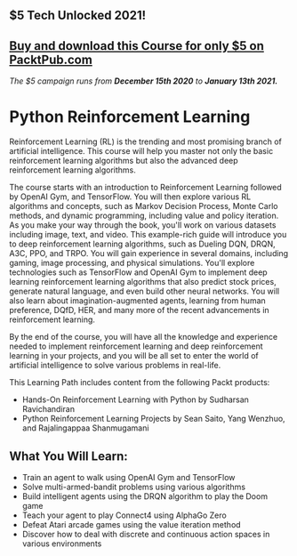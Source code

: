 ## $5 Tech Unlocked 2021!
[Buy and download this Course for only $5 on PacktPub.com](https://www.packtpub.com/product/python-reinforcement-learning/9781838649777)
-----
*The $5 campaign         runs from __December 15th 2020__ to __January 13th 2021.__*

# Python Reinforcement Learning

Reinforcement Learning (RL) is the trending and most promising branch of artificial intelligence. This course will help you master not only the basic reinforcement learning algorithms but also the advanced deep reinforcement learning algorithms.

The course starts with an introduction to Reinforcement Learning followed by OpenAI Gym, and TensorFlow. You will then explore various RL algorithms and concepts, such as Markov Decision Process, Monte Carlo methods, and dynamic programming, including value and policy iteration. As you make your way through the book, you'll work on various datasets including image, text, and video. This example-rich guide will introduce you to deep reinforcement learning algorithms, such as Dueling DQN, DRQN, A3C, PPO, and TRPO. You will gain experience in several domains, including gaming, image processing, and physical simulations. You'll explore technologies such as TensorFlow and OpenAI Gym to implement deep learning reinforcement learning algorithms that also predict stock prices, generate natural language, and even build other neural networks. You will also learn about imagination-augmented agents, learning from human preference, DQfD, HER, and many more of the recent advancements in reinforcement learning.

By the end of the course, you will have all the knowledge and experience needed to implement reinforcement learning and deep reinforcement learning in your projects, and you will be all set to enter the world of artificial intelligence to solve various problems in real-life.

This Learning Path includes content from the following Packt products:
* Hands-On Reinforcement Learning with Python by Sudharsan Ravichandiran
* Python Reinforcement Learning Projects by Sean Saito, Yang Wenzhuo, and Rajalingappaa Shanmugamani

## What You Will Learn:
* Train an agent to walk using OpenAI Gym and TensorFlow
* Solve multi-armed-bandit problems using various algorithms
* Build intelligent agents using the DRQN algorithm to play the Doom game
* Teach your agent to play Connect4 using AlphaGo Zero
* Defeat Atari arcade games using the value iteration method
* Discover how to deal with discrete and continuous action spaces in various environments


